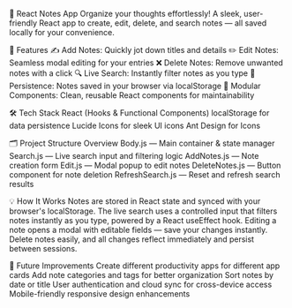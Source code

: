 📝 React Notes App
Organize your thoughts effortlessly!
A sleek, user-friendly React app to create, edit, delete, and search notes — all saved locally for your convenience.

🚀 Features
✍️ Add Notes: Quickly jot down titles and details
✏️ Edit Notes: Seamless modal editing for your entries
❌ Delete Notes: Remove unwanted notes with a click
🔍 Live Search: Instantly filter notes as you type
💾 Persistence: Notes saved in your browser via localStorage
🧩 Modular Components: Clean, reusable React components for maintainability

🛠️ Tech Stack
React (Hooks & Functional Components)
localStorage for data persistence
Lucide Icons for sleek UI icons
Ant Design for Icons

🗂️ Project Structure Overview
Body.js — Main container & state manager
Search.js — Live search input and filtering logic
AddNotes.js — Note creation form
Edit.js — Modal popup to edit notes
DeleteNotes.js — Button component for note deletion
RefreshSearch.js — Reset and refresh search results

💡 How It Works
Notes are stored in React state and synced with your browser's localStorage.
The live search uses a controlled input that filters notes instantly as you type, powered by a React useEffect hook.
Editing a note opens a modal with editable fields — save your changes instantly.
Delete notes easily, and all changes reflect immediately and persist between sessions.

🌟 Future Improvements
Create different productivity apps for different app cards
Add note categories and tags for better organization
Sort notes by date or title
User authentication and cloud sync for cross-device access
Mobile-friendly responsive design enhancements
